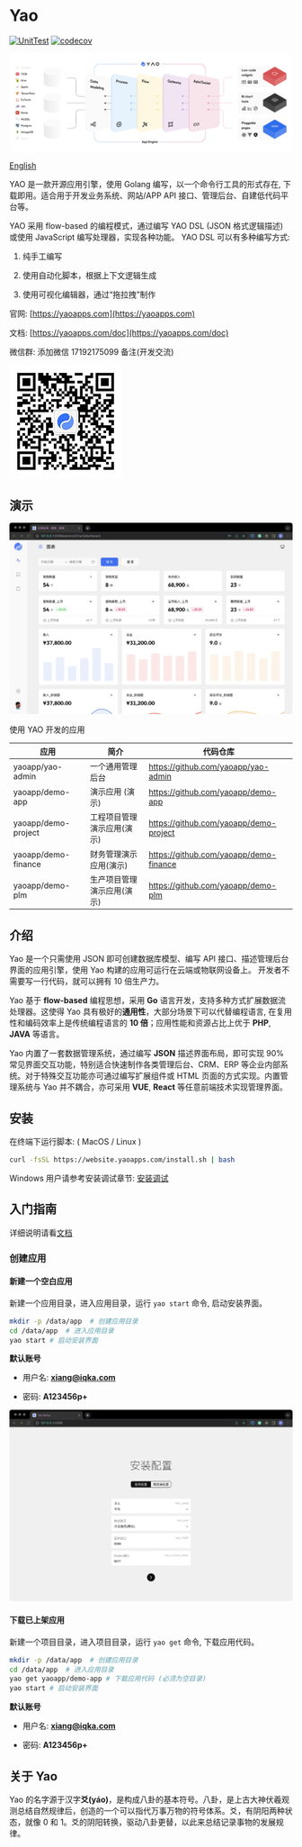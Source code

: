 # Yao

[![UnitTest](https://github.com/YaoApp/yao/actions/workflows/unit-test.yml/badge.svg)](https://github.com/YaoApp/yao/actions/workflows/unit-test.yml)
[![codecov](https://codecov.io/gh/YaoApp/yao/branch/main/graph/badge.svg?token=294Y05U71J)](https://codecov.io/gh/YaoApp/yao)

![介绍](docs/architecture.png)

[English](README.md)

YAO 是一款开源应用引擎，使用 Golang 编写，以一个命令行工具的形式存在, 下载即用。适合用于开发业务系统、网站/APP API 接口、管理后台、自建低代码平台等。

YAO 采用 flow-based 的编程模式，通过编写 YAO DSL (JSON 格式逻辑描述) 或使用 JavaScript 编写处理器，实现各种功能。 YAO DSL 可以有多种编写方式:

1. 纯手工编写

2. 使用自动化脚本，根据上下文逻辑生成

3. 使用可视化编辑器，通过“拖拉拽”制作

官网: [https://yaoapps.com](https://yaoapps.com)

文档: [https://yaoapps.com/doc](https://yaoapps.com/doc)

微信群: 添加微信 17192175099 备注(开发交流)

![微信群](docs/wechat.jpg)

## 演示

![界面](docs/yao-setup-demo.jpg)

使用 YAO 开发的应用

| 应用                | 简介                       | 代码仓库                               |
| ------------------- | -------------------------- | -------------------------------------- |
| yaoapp/yao-admin    | 一个通用管理后台           | https://github.com/yaoapp/yao-admin    |
| yaoapp/demo-app     | 演示应用 (演示)            | https://github.com/yaoapp/demo-app     |
| yaoapp/demo-project | 工程项目管理演示应用(演示) | https://github.com/yaoapp/demo-project |
| yaoapp/demo-finance | 财务管理演示应用(演示)     | https://github.com/yaoapp/demo-finance |
| yaoapp/demo-plm     | 生产项目管理演示应用(演示) | https://github.com/yaoapp/demo-plm     |

## 介绍

Yao 是一个只需使用 JSON 即可创建数据库模型、编写 API 接口、描述管理后台界面的应用引擎，使用 Yao 构建的应用可运行在云端或物联网设备上。 开发者不需要写一行代码，就可以拥有 10 倍生产力。

Yao 基于 **flow-based** 编程思想，采用 **Go** 语言开发，支持多种方式扩展数据流处理器。这使得 Yao 具有极好的**通用性**，大部分场景下可以代替编程语言, 在复用性和编码效率上是传统编程语言的 **10 倍**；应用性能和资源占比上优于 **PHP**, **JAVA** 等语言。

Yao 内置了一套数据管理系统，通过编写 **JSON** 描述界面布局，即可实现 90% 常见界面交互功能，特别适合快速制作各类管理后台、CRM、ERP 等企业内部系统。对于特殊交互功能亦可通过编写扩展组件或 HTML 页面的方式实现。内置管理系统与 Yao 并不耦合，亦可采用 **VUE**, **React** 等任意前端技术实现管理界面。

## 安装

在终端下运行脚本: ( MacOS / Linux )

```bash
curl -fsSL https://website.yaoapps.com/install.sh | bash
```

Windows 用户请参考安装调试章节: [安装调试](https://yaoapps.com/doc/%E4%BB%8B%E7%BB%8D/%E5%AE%89%E8%A3%85%E8%B0%83%E8%AF%95)

## 入门指南

详细说明请看[文档](https://yaoapps.com/doc/%E4%BB%8B%E7%BB%8D/%E5%85%A5%E9%97%A8%E6%8C%87%E5%8D%97)

### 创建应用

#### 新建一个空白应用

新建一个应用目录，进入应用目录，运行 `yao start` 命令, 启动安装界面。

```bash
mkdir -p /data/app  # 创建应用目录
cd /data/app  # 进入应用目录
yao start # 启动安装界面
```

**默认账号**

- 用户名: **xiang@iqka.com**

- 密码: **A123456p+**

![安装界面](docs/yao-setup-step2.jpg)

#### 下载已上架应用

新建一个项目目录，进入项目目录，运行 `yao get` 命令, 下载应用代码。

```bash
mkdir -p /data/app  # 创建应用目录
cd /data/app  # 进入应用目录
yao get yaoapp/demo-app # 下载应用代码 (必须为空目录)
yao start # 启动安装界面
```

**默认账号**

- 用户名: **xiang@iqka.com**

- 密码: **A123456p+**

## 关于 Yao

Yao 的名字源于汉字**爻(yáo)**，是构成八卦的基本符号。八卦，是上古大神伏羲观测总结自然规律后，创造的一个可以指代万事万物的符号体系。爻，有阴阳两种状态，就像 0 和 1。爻的阴阳转换，驱动八卦更替，以此来总结记录事物的发展规律。
